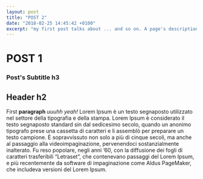```yaml
---
layout: post
title: "POST 2"
date: "2018-02-25 14:45:42 +0100"
excerpt: "my first post talks about ... and so on. A page's description is composed by one or two sentences: more than 100 and not more than 160 charaters."
---
```

# POST 1

### Post's Subtitle h3

## Header h2

First **paragraph** *uuuhh yeah!* Lorem Ipsum è un testo segnaposto utilizzato nel settore della tipografia e della stampa. Lorem Ipsum è considerato il testo segnaposto standard sin dal sedicesimo secolo, quando un anonimo tipografo prese una cassetta di caratteri e li assemblò per preparare un testo campione. È sopravvissuto non solo a più di cinque secoli, ma anche al passaggio alla videoimpaginazione, pervenendoci sostanzialmente inalterato. Fu reso popolare, negli anni ’60, con la diffusione dei fogli di caratteri trasferibili “Letraset”, che contenevano passaggi del Lorem Ipsum, e più recentemente da software di impaginazione come Aldus PageMaker, che includeva versioni del Lorem Ipsum.
